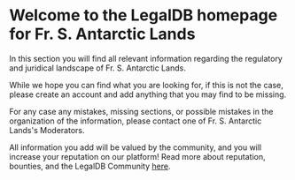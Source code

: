 <!-- TITLE: Fr. S. Antarctic Lands -->
<!-- SUBTITLE: Welcome to the legalDB home of Fr. S. Antarctic Lands -->

# Welcome to the LegalDB homepage for Fr. S. Antarctic Lands

In this section you will find all relevant information regarding the regulatory and juridical landscape of Fr. S. Antarctic Lands.

While we hope you can find what you are looking for, if this is not the case, please create an account and add anything that you may find to be missing.

For any case any mistakes, missing sections, or possible mistakes in the organization of the information, please contact one of Fr. S. Antarctic Lands's Moderators.

All information you add will be valued by the community, and you will increase your reputation on our platform! Read more about reputation, bounties, and the LegalDB Community [here](http://legaldb.herokuapp.com/legaldb/community).
